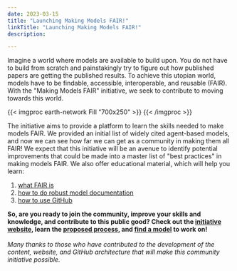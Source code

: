 ```yaml
---
date: 2023-03-15
title: "Launching Making Models FAIR!"
linkTitle: "Launching Making Models FAIR!"
description: 

---
```


Imagine a world where models are available to build upon. You do not have to build from scratch and painstakingly try to figure out how published papers are getting the published results. To achieve this utopian world, models have to be findable, accessible, interoperable, and reusable (FAIR). With the "Making Models FAIR" initiative, we seek to contribute to moving towards this world.

{{< imgproc earth-network Fill "700x250" >}} {{< /imgproc >}}

The initiative aims to provide a platform to learn the skills needed to make models FAIR. We provided an initial list of widely cited agent-based models, and now we can see how far we can get as a community in making them all FAIR! We expect that this initiative will be an avenue to identify potential improvements that could be made into a master list of "best practices" in making models FAIR. We also offer educational material, which will help you learn:
1. [what FAIR is](https://comses.net/education/responsible-practices/)
2. [how to do robust model documentation](https://www.comses.net/resources/standards/)
3. [how to use GitHub](https://comses.net/education/intro-to-git-github/)

__So, are you ready to join the community, improve your skills and knowledge, and contribute to this public good? Check out the [initiative website](https://tobefair.org), learn the [proposed process](https://tobefair.org/about/), and [find a model](https://tobefair.org/docs/models/) to work on!__
<br>
<br>
_Many thanks to those who have contributed to the development of the content, website, and GitHub architecture that will make this community initiative possible._
